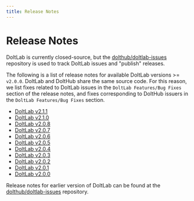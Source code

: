 ```yaml
---
title: Release Notes
---
```


# Release Notes

DoltLab is currently closed-source, but the [dolthub/doltlab-issues](https://github.com/dolthub/doltlab-issues) repository is used to track DoltLab issues and "publish" releases.

The following is a list of release notes for available DoltLab versions >= `v2.0.0`. DoltLab and DoltHub share the same source code. For this reason, we list fixes related to DoltLab issues in the `DoltLab Features/Bug Fixes` section of the release notes, and fixes corresponding to DoltHub issuers in the `DoltLab Features/Bug Fixes` section.

- [DoltLab v2.1.1](./release-notes/v2.1.1.md)
- [DoltLab v2.1.0](./release-notes/v2.1.0.md)
- [DoltLab v2.0.8](./release-notes/v2.0.8.md)
- [DoltLab v2.0.7](./release-notes/v2.0.7.md)
- [DoltLab v2.0.6](./release-notes/v2.0.6.md)
- [DoltLab v2.0.5](./release-notes/v2.0.5.md)
- [DoltLab v2.0.4](./release-notes/v2.0.4.md)
- [DoltLab v2.0.3](./release-notes/v2.0.3.md)
- [DoltLab v2.0.2](./release-notes/v2.0.2.md)
- [DoltLab v2.0.1](./release-notes/v2.0.1.md)
- [DoltLab v2.0.0](./release-notes/v2.0.0.md)

Release notes for earlier version of DoltLab can be found at the [dolthub/doltlab-issues](https://github.com/dolthub/doltlab-issues/releases) repository.
